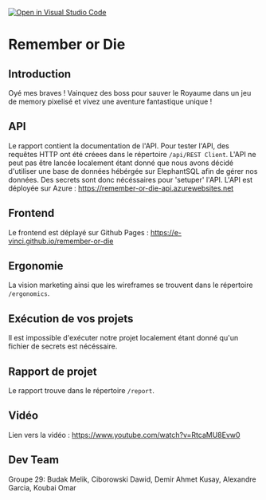 [![Open in Visual Studio Code](https://classroom.github.com/assets/open-in-vscode-718a45dd9cf7e7f842a935f5ebbe5719a5e09af4491e668f4dbf3b35d5cca122.svg)](https://classroom.github.com/online_ide?assignment_repo_id=12487826&assignment_repo_type=AssignmentRepo)
# Remember or Die
## Introduction
Oyé mes braves ! Vainquez des boss pour sauver le Royaume dans un jeu de memory pixelisé et vivez une aventure fantastique unique !

## API
Le rapport contient la documentation de l'API. Pour tester l'API, des requêtes HTTP ont été créees dans le répertoire `/api/REST Client`. L'API ne peut pas être lancée localement étant donné que nous avons décidé d'utiliser une base de données hébérgée sur ElephantSQL afin de gérer nos données. Des secrets sont donc nécéssaires pour 'setuper' l'API.
L'API est déployée sur Azure : https://remember-or-die-api.azurewebsites.net

## Frontend
Le frontend est déplayé sur Github Pages : https://e-vinci.github.io/remember-or-die

## Ergonomie
La vision marketing ainsi que les wireframes se trouvent dans le répertoire `/ergonomics`.

## Exécution de vos projets
Il est impossible d'exécuter notre projet localement étant donné qu'un fichier de secrets est nécéssaire.

## Rapport de projet
Le rapport trouve dans le répertoire `/report`.

## Vidéo
Lien vers la vidéo : https://www.youtube.com/watch?v=RtcaMU8Evw0

## Dev Team
Groupe 29:
Budak Melik, Ciborowski Dawid, Demir Ahmet Kusay, Alexandre Garcia, Koubai Omar
